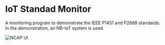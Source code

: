 # IoT Standad Monitor
A monitoring program to demonstrate the IEEE P1451 and P2668 standards. In the demonstration, an NB-IoT system is used.

![NCAP UI](https://i.imgur.com/mA2cL4W.jpg)
